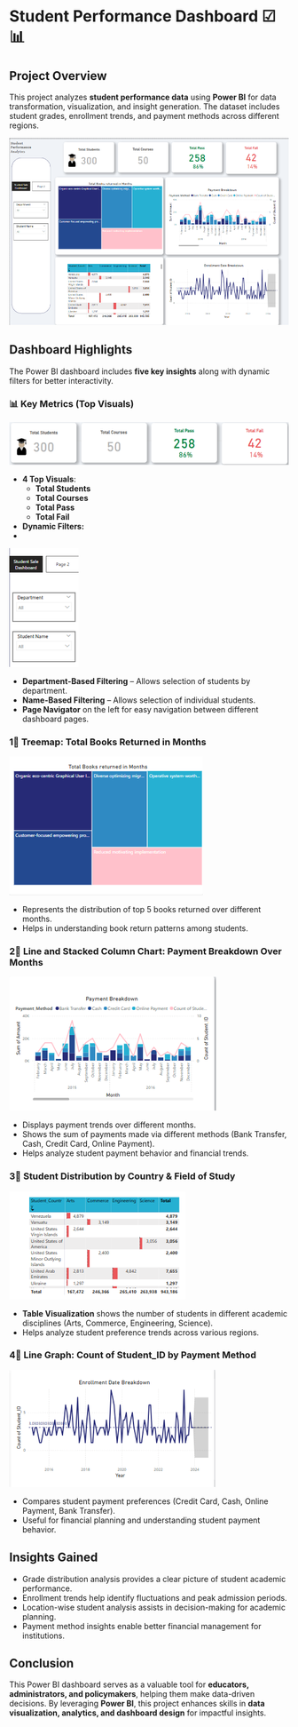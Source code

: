 # Student Performance Dashboard ☑📊

## Project Overview

This project analyzes **student performance data** using **Power BI** for data transformation, visualization, and insight generation. The dataset includes student grades, enrollment trends, and payment methods across different regions.

![image alt](https://github.com/bbudha77/Student-Dashboard-2/blob/7e3c195dd196a83cae083ac4042ce1ff63286564/Screenshot%202025-03-16%20115844.png)

## Dashboard Highlights

The Power BI dashboard includes **five key insights** along with dynamic filters for better interactivity.

### 📊 Key Metrics (Top Visuals)

![image alt](https://github.com/bbudha77/Student-Dashboard-2/blob/adc1585f05838e32aba7137a0c8b7bb66cdbca86/Screenshot%202025-03-16%20120025.png)

- **4 Top Visuals**: 
  - **Total Students**
  - **Total Courses**
  - **Total Pass**
  - **Total Fail**
- **Dynamic Filters:**
- 
 ![image alt](https://github.com/bbudha77/Student-Dashboard-2/blob/520b0b54f87fd0b7fdb480c0bb592438449e6ffe/Screenshot%202025-03-16%20120016.png)
  - **Department-Based Filtering** – Allows selection of students by department.
  - **Name-Based Filtering** – Allows selection of individual students.
- **Page Navigator** on the left for easy navigation between different dashboard pages.

### 1⃣ Treemap: Total Books Returned in Months

![image alt](https://github.com/bbudha77/Student-Dashboard-2/blob/9f647c0dabb6a3d6372972d12b61502fb8c696da/Screenshot%202025-03-16%20120057.png)

- Represents the distribution of top 5 books returned over different months.
- Helps in understanding book return patterns among students.

### 2⃣ Line and Stacked Column Chart: Payment Breakdown Over Months

![image alt](https://github.com/bbudha77/Student-Dashboard-2/blob/2d60d24462382196c05eaf219403a1ffd56e2d49/Screenshot%202025-03-16%20120045.png)
- Displays payment trends over different months.
- Shows the sum of payments made via different methods (Bank Transfer, Cash, Credit Card, Online Payment).
- Helps analyze student payment behavior and financial trends.

### 3⃣ Student Distribution by Country & Field of Study

![image alt](https://github.com/bbudha77/Student-Dashboard-2/blob/0c9dc81573280b149d320b8d4b44833ae2e743ae/Screenshot%202025-03-16%20120114.png)

- **Table Visualization** shows the number of students in different academic disciplines (Arts, Commerce, Engineering, Science).
- Helps analyze student preference trends across various regions.

### 4⃣ Line Graph: Count of Student_ID by Payment Method

![image alt](https://github.com/bbudha77/Student-Dashboard-2/blob/9d67927be0c2bd2e7399bf2d34b2752c66ae5c4d/Screenshot%202025-03-16%20120036.png)

- Compares student payment preferences (Credit Card, Cash, Online Payment, Bank Transfer).
- Useful for financial planning and understanding student payment behavior.


## Insights Gained

- Grade distribution analysis provides a clear picture of student academic performance.
- Enrollment trends help identify fluctuations and peak admission periods.
- Location-wise student analysis assists in decision-making for academic planning.
- Payment method insights enable better financial management for institutions.

## Conclusion

This Power BI dashboard serves as a valuable tool for **educators, administrators, and policymakers**, helping them make data-driven decisions. By leveraging **Power BI**, this project enhances skills in **data visualization, analytics, and dashboard design** for impactful insights.

